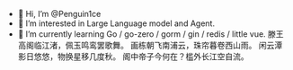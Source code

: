 - 👋 Hi, I’m @Penguin1ce
- 👀 I’m interested in Large Language model and Agent.
- 🌱 I’m currently learning Go / go-zero / gorm / gin / redis / little vue.
  滕王高阁临江渚，佩玉鸣鸾罢歌舞。
  画栋朝飞南浦云，珠帘暮卷西山雨。
  闲云潭影日悠悠，物换星移几度秋。
  阁中帝子今何在？槛外长江空自流。
<!---
Penguin1ce/Penguin1ce is a ✨ special ✨ repository because its `README.md` (this file) appears on your GitHub profile.
You can click the Preview link to take a look at your changes.
--->
